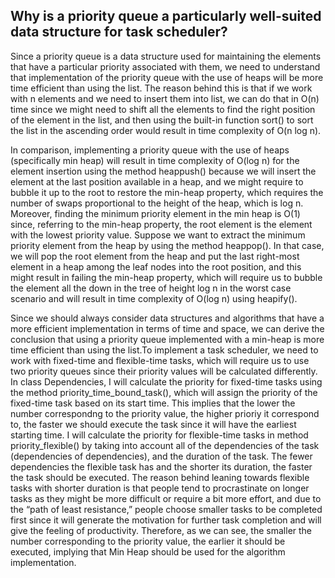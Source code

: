 ## Why is a priority queue a particularly well-suited data structure for task scheduler?

Since a priority queue is a data structure used for maintaining the elements that have a particular priority associated with them, we need to understand that implementation of the priority queue with the use of heaps will be more time efficient than using the list. The reason behind this is that if we work with n elements and we need to insert them into list, we can do that in O(n) time since we might need to shift all the elements to find the right position of the element in the list, and then using the built-in function sort() to sort the list in the ascending order would result in time complexity of O(n log n). 

In comparison, implementing a priority queue with the use of heaps (specifically min heap) will result in time complexity of O(log n) for the element insertion using the method heappush() because we will insert the element at the last position available in a heap, and we might require to bubble it up to the root to restore the min-heap property, which requires the number of swaps proportional to the height of the heap, which is log n. Moreover, finding the minimum priority element in the min heap is O(1) since, referring to the min-heap property, the root element is the element with the lowest priority value. Suppose we want to extract the minimum priority element from the heap by using the method heappop(). In that case, we will pop the root element from the heap and put the last right-most element in a heap among the leaf nodes into the root position, and this might result in failing the min-heap property, which will require us to bubble the element all the down in the tree of height log n in the worst case scenario and will result in time complexity of O(log n) using heapify(). 

Since we should always consider data structures and algorithms that have a more efficient implementation in terms of time and space, we can derive the conclusion that using a priority queue implemented with a min-heap is more time efficient than using the list.To implement a task scheduler, we need to work with fixed-time and flexible-time tasks, which will require us to use two priority queues since their priority values will be calculated differently. In class Dependencies, I will calculate the priority for fixed-time tasks using the method priority_time_bound_task(), which will assign the priority of the fixed-time task based on its start time. This implies that the lower the number correspondng to the priority value, the higher prioriy it correspond to, the faster we should execute the task since it will have the earliest starting time. I will calculate the priority for flexible-time tasks in method priority_flexible() by taking into account all of the dependencies of the task (dependencies of dependencies), and the duration of the task. The fewer dependencies the flexible task has and the shorter its duration, the faster the task should be executed. The reason behind leaning towards flexible tasks with shorter duration is that people tend to procrastinate on longer tasks as they might be more difficult or require a bit more effort, and due to the “path of least resistance,” people choose smaller tasks to be completed first since it will generate the motivation for further task completion and will give the feeling of productivity. Therefore, as we can see, the smaller the number corresponding to the priority value, the earlier it should be executed, implying that Min Heap should be used for the algorithm implementation. 
